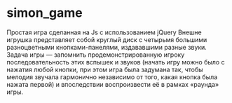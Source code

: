 # simon_game
Простая игра сделанная на Js с использованием jQuery 
Внешне игрушка представляет собой круглый диск с четырьмя большими разноцветными кнопками-панелями, издававшими разные звуки. Задача игры — запомнить продемонстрированную игроку последовательность этих вспышек и звуков (начать игру можно было с нажатия любой кнопки, при этом игра была задумана так, чтобы мелодия звучала гармонично независимо от того, какая кнопка была нажата первой) и впоследствии воспроизвести её в рамках «раунда» игры.
